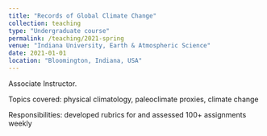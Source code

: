 ```yaml
---
title: "Records of Global Climate Change"
collection: teaching
type: "Undergraduate course"
permalink: /teaching/2021-spring
venue: "Indiana University, Earth & Atmospheric Science"
date: 2021-01-01
location: "Bloomington, Indiana, USA"
---
```


Associate Instructor.

Topics covered: physical climatology, paleoclimate proxies, climate change

Responsibilities: developed rubrics for and assessed 100+ assignments weekly